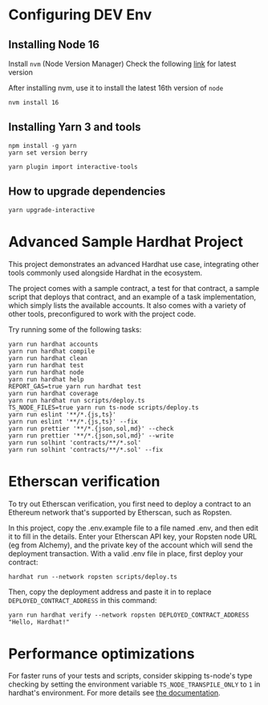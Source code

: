 # Configuring DEV Env

## Installing Node 16

Install `nvm` (Node Version Manager) Check the following [link](https://github.com/nvm-sh/nvm) for latest version

After installing nvm, use it to install the latest 16th version of `node`

```shell
nvm install 16
```
## Installing Yarn 3 and tools

```shell
npm install -g yarn
yarn set version berry 

yarn plugin import interactive-tools 
```

## How to upgrade dependencies

```shell
yarn upgrade-interactive
```

# Advanced Sample Hardhat Project

This project demonstrates an advanced Hardhat use case, integrating other tools commonly used alongside Hardhat in the ecosystem.

The project comes with a sample contract, a test for that contract, a sample script that deploys that contract, and an example of a task implementation, which simply lists the available accounts. It also comes with a variety of other tools, preconfigured to work with the project code.

Try running some of the following tasks:

```shell
yarn run hardhat accounts
yarn run hardhat compile
yarn run hardhat clean
yarn run hardhat test
yarn run hardhat node
yarn run hardhat help
REPORT_GAS=true yarn run hardhat test
yarn run hardhat coverage
yarn run hardhat run scripts/deploy.ts
TS_NODE_FILES=true yarn run ts-node scripts/deploy.ts
yarn run eslint '**/*.{js,ts}'
yarn run eslint '**/*.{js,ts}' --fix
yarn run prettier '**/*.{json,sol,md}' --check
yarn run prettier '**/*.{json,sol,md}' --write
yarn run solhint 'contracts/**/*.sol'
yarn run solhint 'contracts/**/*.sol' --fix
```

# Etherscan verification

To try out Etherscan verification, you first need to deploy a contract to an Ethereum network that's supported by Etherscan, such as Ropsten.

In this project, copy the .env.example file to a file named .env, and then edit it to fill in the details. Enter your Etherscan API key, your Ropsten node URL (eg from Alchemy), and the private key of the account which will send the deployment transaction. With a valid .env file in place, first deploy your contract:

```shell
hardhat run --network ropsten scripts/deploy.ts
```

Then, copy the deployment address and paste it in to replace `DEPLOYED_CONTRACT_ADDRESS` in this command:

```shell
yarn run hardhat verify --network ropsten DEPLOYED_CONTRACT_ADDRESS "Hello, Hardhat!"
```

# Performance optimizations

For faster runs of your tests and scripts, consider skipping ts-node's type checking by setting the environment variable `TS_NODE_TRANSPILE_ONLY` to `1` in hardhat's environment. For more details see [the documentation](https://hardhat.org/guides/typescript.html#performance-optimizations).
